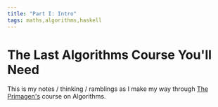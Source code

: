 ```yaml
---
title: "Part I: Intro"
tags: maths,algorithms,haskell
---
```


# The Last Algorithms Course You'll Need

This is my notes / thinking / ramblings as I make my way through
[The Primagen's](https://frontendmasters.com/courses/algorithms/introduction/) course
on Algorithms.
